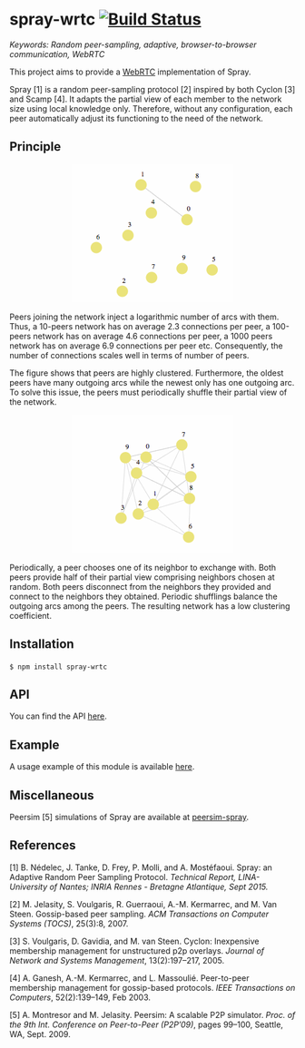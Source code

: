 # spray-wrtc [![Build Status](https://travis-ci.org/RAN3D/spray-wrtc.svg?branch=master)](https://travis-ci.org/RAN3D/spray-wrtc)

<i>Keywords: Random peer-sampling, adaptive, browser-to-browser communication,
WebRTC</i>

This project aims to provide a [WebRTC](http://www.webrtc.org) implementation of
Spray.

Spray [1] is a random peer-sampling protocol [2] inspired by both Cyclon [3] and
Scamp [4]. It adapts the partial view of each member to the network size using
local knowledge only. Therefore, without any configuration, each peer
automatically adjust its functioning to the need of the network.

## Principle

<p align='center'>
    <img src='./img/joining.gif'/>
</p>

Peers joining the network inject a logarithmic number of arcs with them. Thus, a
10-peers network has on average 2.3 connections per peer, a 100-peers network
has on average 4.6 connections per peer, a 1000 peers network has on average 6.9
connections per peer etc. Consequently, the number of connections scales well in
terms of number of peers.

The figure shows that peers are highly clustered. Furthermore, the oldest peers
have many outgoing arcs while the newest only has one outgoing arc. To solve
this issue, the peers must periodically shuffle their partial view of the
network.

<p align='center'>
    <img src='./img/shuffling.gif' />
</p>

Periodically, a peer chooses one of its neighbor to exchange with. Both peers
provide half of their partial view comprising neighbors chosen at random. Both
peers disconnect from the neighbors they provided and connect to the neighbors
they obtained. Periodic shufflings balance the outgoing arcs among the
peers. The resulting network has a low clustering coefficient.

## Installation

```$ npm install spray-wrtc```

## API

You can find the API [here](https://ran3d.github.io/spray-wrtc/).

## Example

A usage example of this module is available [here](https://ran3d.github.io/spray-wrtc/example/browser.html).

## Miscellaneous

Peersim [5] simulations of Spray are available at
[peersim-spray](https://github.com/justayak/peersim-spray).

## References

[1] B. Nédelec, J. Tanke, D. Frey, P. Molli, and A. Mostéfaoui. Spray: an
Adaptive Random Peer Sampling Protocol. <i>Technical Report, LINA-University of
Nantes; INRIA Rennes - Bretagne Atlantique, Sept 2015.</i>

[2] M. Jelasity, S. Voulgaris, R. Guerraoui, A.-M. Kermarrec, and M. Van
Steen. Gossip-based peer sampling. <i>ACM Transactions on Computer Systems
(TOCS)</i>, 25(3):8, 2007.

[3] S. Voulgaris, D. Gavidia, and M. van Steen. Cyclon: Inexpensive membership
management for unstructured p2p overlays. <i>Journal of Network and Systems
Management</i>, 13(2):197–217, 2005.

[4] A. Ganesh, A.-M. Kermarrec, and L. Massoulié. Peer-to-peer membership
management for gossip-based protocols. <i>IEEE Transactions on Computers</i>,
52(2):139–149, Feb 2003.

[5] A. Montresor and M. Jelasity. Peersim: A scalable P2P simulator. <i>Proc. of
the 9th Int. Conference on Peer-to-Peer (P2P’09)</i>, pages 99–100, Seattle, WA,
Sept. 2009.
